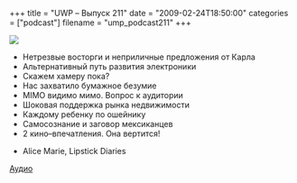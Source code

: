+++
title = "UWP – Выпуск 211"
date = "2009-02-24T18:50:00"
categories = ["podcast"]
filename = "ump_podcast211"
+++

![](https://podcast.umputun.com/images/uwp/uwp211.jpg)


- Нетрезвые восторги и неприличные предложения от Карла
- Альтернативный путь развития электроники
- Скажем хамеру пока?
- Нас захватило бумажное безумие
- MIMO видимо мимо. Вопрос к аудитории
- Шоковая поддержка рынка недвижимости
- Каждому ребенку по ошейнику
- Самосознание и заговор мексиканцев
- 2 кино–впечатления. Она вертится!


* Alice Marie, Lipstick Diaries

[Аудио](http://archive.rucast.net/uwp/media/ump_podcast211.mp3)
<audio src="http://archive.rucast.net/uwp/media/ump_podcast211.mp3" preload="none">
